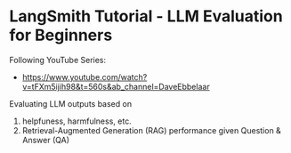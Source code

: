 # LangSmith Tutorial - LLM Evaluation for Beginners

Following YouTube Series:

-   https://www.youtube.com/watch?v=tFXm5ijih98&t=560s&ab_channel=DaveEbbelaar

Evaluating LLM outputs based on

1. helpfuness, harmfulness, etc.
2. Retrieval-Augmented Generation (RAG) performance given Question & Answer (QA)
